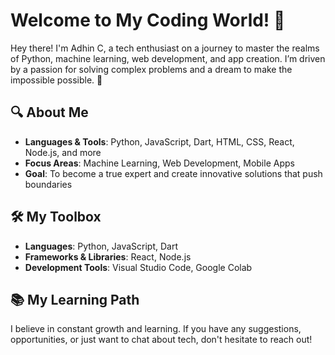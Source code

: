 

<!--
**adhin08/adhin08** is a ✨ _special_ ✨ repository because its `README.md` (this file) appears on your GitHub profile.

Here are some ideas to get you started:

- 🔭 I’m currently working on ...
- 🌱 I’m currently learning ...
- 👯 I’m looking to collaborate on ...
- 🤔 I’m looking for help with ...
- 💬 Ask me about ...
- 📫 How to reach me: ...
- 😄 Pronouns: ...
- ⚡ Fun fact: ...
-->
# Welcome to My Coding World! 🌟

Hey there! I'm Adhin C, a tech enthusiast on a journey to master the realms of Python, machine learning, web development, and app creation. I’m driven by a passion for solving complex problems and a dream to make the impossible possible. 🚀


## 🔍 About Me

 - **Languages & Tools**: Python, JavaScript, Dart, HTML, CSS, React, Node.js, and more
 - **Focus Areas**: Machine Learning, Web Development, Mobile Apps
 - **Goal**: To become a true expert and create innovative solutions that push boundaries

 ## 🛠️ My Toolbox

- **Languages**: Python, JavaScript, Dart
- **Frameworks & Libraries**: React, Node.js
- **Development Tools**: Visual Studio Code, Google Colab


## 📚 My Learning Path

I believe in constant growth and learning. If you have any suggestions, opportunities, or just want to chat about tech, don't hesitate to reach out!



